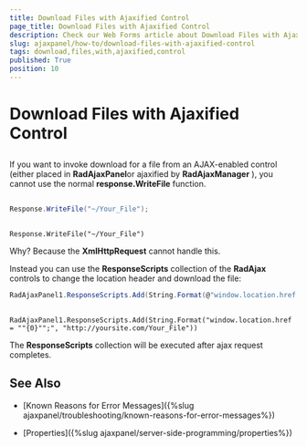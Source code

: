 ```yaml
---
title: Download Files with Ajaxified Control
page_title: Download Files with Ajaxified Control
description: Check our Web Forms article about Download Files with Ajaxified Control.
slug: ajaxpanel/how-to/download-files-with-ajaxified-control
tags: download,files,with,ajaxified,control
published: True
position: 10
---
```


# Download Files with Ajaxified Control



## 

If you want to invoke download for a file from an AJAX-enabled control (either placed in **RadAjaxPanel**or ajaxified by **RadAjaxManager** ), you cannot use the normal **response.WriteFile** function.



````C#
	
Response.WriteFile("~/Your_File");
	        
````
````VB
Response.WriteFile("~/Your_File")
````


Why? Because the **XmlHttpRequest** cannot handle this.

Instead you can use the **ResponseScripts** collection of the **RadAjax** controls to change the location header and download the file:



````C#
RadAjaxPanel1.ResponseScripts.Add(String.Format(@"window.location.href = ""{0}"";", "http://yoursite.com/Your_File"));
	
````
````VB
RadAjaxPanel1.ResponseScripts.Add(String.Format("window.location.href = ""{0}"";", "http://yoursite.com/Your_File"))
````


The **ResponseScripts** collection will be executed after ajax request completes.

## See Also

 * [Known Reasons for Error Messages]({%slug ajaxpanel/troubleshooting/known-reasons-for-error-messages%})

 * [Properties]({%slug ajaxpanel/server-side-programming/properties%})
